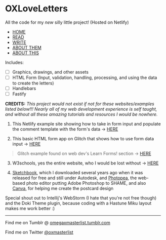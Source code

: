# OXLoveLetters

All the code for my *new* silly little project! (Hosted on Netlify)

 - [HOME](/src/site/index.html) 
 - [READ](/pages/readletters.html) 
 - [WRITE](/pages/writeletters.html) 
 - [ABOUT THEM](/pages/aboutomegax.html) 
 - [ABOUT THIS](/pages/aboutthisproject.html)

Includes:

 - [ ] Graphics, drawings, and other assets
 - [ ] HTML Form (Input, validation, handling, processing, and using the data to create the letters)
 - [ ] Handlebars
 - [ ] Fastify

**CREDITS:**
*This project would not exist if not for these websites/examples listed below!!! Nearly all of my web development experience is self taught, and without all these amazing tutorials and resources I would be nowhere.* 

1. This Netlify example site showing how to take in form input and populate the comment template with the form's data -> [HERE](https://jamstack-comments.netlify.app/posts/no-performance-bottlenecks/)

2. This basic HTML form app on Glitch that shows how to use form data input -> [HERE](https://glitch.com/~learn-forms-get-started) 
 > Glitch example found on web dev's Learn Forms! section -> [HERE](https://web.dev/learn/forms/form-element/)

3. W3schools, yes the entire website, who I would be lost without -> [HERE](https://www.w3schools.com/)

4. [Sketchbook](https://www.sketchbook.com/), which I downloaded several years ago when it was released for free and still under Autodesk, and [Photopea](https://www.photopea.com/?utm_source=homescreen), the web-based photo editor putting Adobe Photoshop to SHAME, and also [Canva](https://www.canva.com/), for helping me create the postcard design 

Special shout out to Intellij's WebStorm (I hate that you're not free though) and the Doki Theme plugin, because coding with a Hastune Miku layout makes me work better :)

-----------------------------------------------------------------------------------------------------
Find me on Tumblr @ [omegaxmasterlist.tumblr.com](https://omegaxmasterlist.tumblr.com/)

Find me on Twitter [@oxmasterlist](https://twitter.com/oxmasterlist)

